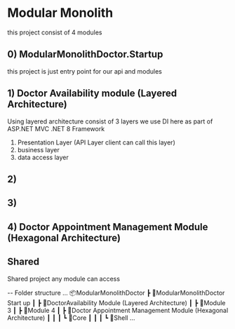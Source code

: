 ﻿# Modular Monolith

this project consist of 4 modules

## 0) ModularMonolithDoctor.Startup

this project is just entry point for our api and modules



## 1) Doctor Availability module (Layered Architecture)

Using layered architecture consist of 3 layers
we use DI here as part of ASP.NET MVC .NET 8 Framework

1. Presentation Layer (API Layer client can call this layer)
2. business layer
3. data access layer

## 2) 


## 3)

## 4) Doctor Appointment Management Module (Hexagonal Architecture)

## Shared 

Shared project any module can access

--
Folder structure 
...
📦ModularMonolithDoctor
 ┣ 📂ModularMonolithDoctor Start up
 ┃ ┣ 📂DoctorAvailability Module (Layered Architecture)
 ┃ ┣ 📂Module 3
 ┃ ┣ 📂Module 4
 ┃ ┣ 📂Doctor Appointment Management Module (Hexagonal Architecture)
 ┃ ┃ ┃ ┗ 📂Core
 ┃ ┃ ┃ ┗ 📂Shell
...


